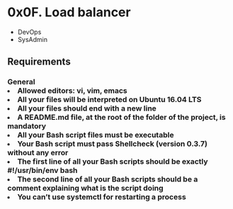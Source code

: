 <h1>0x0F. Load balancer</h1>
<ul>
    <li>DevOps</li><li>SysAdmin</li>
</ul>
<h2>Requirements
<h3>General
<li>Allowed editors: vi, vim, emacs
<li>All your files will be interpreted on Ubuntu 16.04 LTS
<li>All your files should end with a new line
<li>A README.md file, at the root of the folder of the project, is mandatory
<li>All your Bash script files must be executable
<li>Your Bash script must pass Shellcheck (version 0.3.7) without any error
<li>The first line of all your Bash scripts should be exactly #!/usr/bin/env bash
<li>The second line of all your Bash scripts should be a comment explaining what is the script doing
<li>You can’t use systemctl for restarting a process
